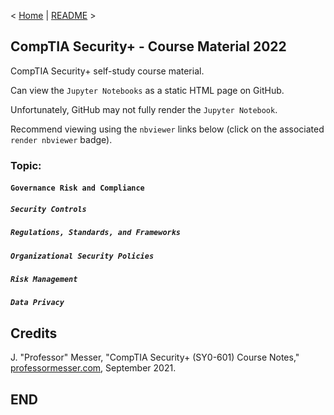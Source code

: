 < [Home](https://github.com/SeanOhAileasa) | [README](https://github.com/SeanOhAileasa/syp-governance-risk-and-compliance/blob/main/README.md) >

## CompTIA Security+ - Course Material 2022

CompTIA Security+ self-study course material.

Can view the ``Jupyter Notebooks`` as a static HTML page on GitHub.

Unfortunately, GitHub may not fully render the ``Jupyter Notebook``.

Recommend viewing using the ``nbviewer`` links below (click on the associated ``render nbviewer`` badge).

### Topic:

#### ``Governance Risk and Compliance``

##### ``Security Controls``

##### ``Regulations, Standards, and Frameworks``

##### ``Organizational Security Policies``

##### ``Risk Management``

##### ``Data Privacy``

## Credits

J. "Professor" Messer, "CompTIA Security+ (SY0-601) Course Notes," [professormesser.com](https://web.archive.org/web/20220521181010/https://www.professormesser.com/security-plus/sy0-601/sy0-601-video/sy0-601-comptia-security-plus-course/), September 2021.

## END